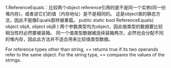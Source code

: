 1.ReferenceEquals：比较两个object reference引用的是不是同一个实例(同一份堆内存)，或者说它们的值（内存地址）是不是相同的。
这是object类的静态方法，因此不能像Equals那样被重载。
public static bool ReferenceEquals(
	object objA,
	object objB
)
两个参数类型均为object，因此值类型的数据要比较相当性时必然要被装箱。
同一个值类型数据被连续装箱两次，必然也会分配不同的堆内存，因此此方法并不适合用来比较值类型数据。


 For reference types other than string, == returns true if its two operands refer to the same object. For the string type, == compares the values of the strings.
